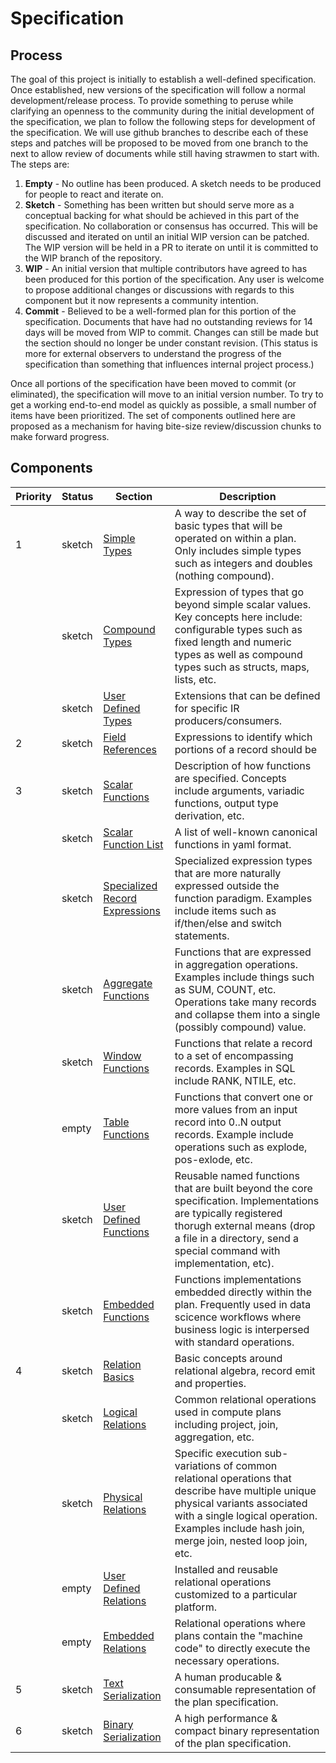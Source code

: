 # Specification



## Process

The goal of this project is initially to establish a well-defined specification. Once established, new versions of the specification will follow a normal development/release process. To provide something to peruse while clarifying an openness to the community during the initial development of the specification, we plan to follow the following steps for development of the specification. We will use github branches to describe each of these steps and patches will be proposed to be moved from one branch to the next to allow review of documents while still having strawmen to start with. The steps are: 

1. **Empty** - No outline has been produced. A sketch needs to be produced for people to react and iterate on.
2. **Sketch** - Something has been written but should serve more as a conceptual backing for what should be achieved in this part of the specification. No collaboration or consensus has occurred. This will be discussed and iterated on until an initial WIP version can be patched. The WIP version will be held in a PR to iterate on until it is committed to the WIP branch of the repository.
3. **WIP** - An initial version that multiple contributors have agreed to has been produced for this portion of the specification. Any user is welcome to propose additional changes or discussions with regards to this component but it now represents a community intention.
4. **Commit** - Believed to be a well-formed plan for this portion of the specification. Documents that have had no outstanding reviews for 14 days will be moved from WIP to commit. Changes can still be made but the section should no longer be under constant revision. (This status is more for external observers to understand the progress of the specification than something that influences internal project process.)

Once all portions of the specification have been moved to commit (or eliminated), the specification will move to an initial version number. To try to get a working end-to-end model as quickly as possible, a small number of items have been prioritized. The set of components outlined here are proposed as a mechanism for having bite-size review/discussion chunks to make forward progress.



## Components

| Priority | Status | Section                                                      | Description                                                  |
| -------- | ------ | ------------------------------------------------------------ | ------------------------------------------------------------ |
| 1        | sketch | [Simple Types](/types/simple_logical_types)          | A way to describe the set of basic types that will be operated on within a plan. Only includes simple types such as integers and doubles (nothing compound). |
|          | sketch | [Compound Types](/types/compound_logical_types)      | Expression of types that go beyond simple scalar values. Key concepts here include: configurable types such as fixed length and numeric types as well as compound types such as structs, maps, lists, etc. |
|          | sketch | [User Defined Types](/types/user_defined_types)              | Extensions that can be defined for specific IR producers/consumers. |
| 2        | sketch | [Field References](/expressions/field_references)            | Expressions to identify which portions of a record should be |
| 3        | sketch | [Scalar Functions](/expressions/scalar_functions)            | Description of how functions are specified. Concepts include arguments, variadic functions, output type derivation, etc. |
|          | sketch | [Scalar Function List](https://github.com/substrait-io/substrait/blob/main/extensions/scalar_functions.yaml) | A list of well-known canonical functions in yaml format.     |
|          | sketch | [Specialized Record Expressions](/expressions/specialized_record_expressions) | Specialized expression types that are more naturally expressed outside the function paradigm. Examples include items such as if/then/else and switch statements. |
|          | sketch | [Aggregate Functions](/expressions/aggregate_functions)      | Functions that are expressed in aggregation operations. Examples include things such as SUM, COUNT, etc. Operations take many records and collapse them into a single (possibly compound) value. |
|          | sketch | [Window Functions](/expressions/window_functions)            | Functions that relate a record to a set of encompassing records. Examples in SQL include RANK, NTILE, etc. |
|          | empty  | [Table Functions](/expressions/table_functions)              | Functions that convert one or more values from an input record into 0..N output records. Example include operations such as explode, pos-exlode, etc. |
|          | sketch | [User Defined Functions](/expressions/user_defined_functions) | Reusable named functions that are built beyond the core specification. Implementations are typically registered thorugh external means (drop a file in a directory, send a special command with implementation, etc). |
|          | sketch | [Embedded Functions](/expressions/embedded_functions)        | Functions implementations embedded directly within the plan. Frequently used in data scicence workflows where business logic is interpersed with standard operations. |
| 4        | sketch | [Relation Basics](/relations/relational_basics)              | Basic concepts around relational algebra, record emit and properties. |
|          | sketch | [Logical Relations](/relations/logical_relations)            | Common relational operations used in compute plans including project, join, aggregation, etc. |
|          | sketch | [Physical Relations](/relations/physical_relations)          | Specific execution sub-variations of common relational operations that describe have multiple unique physical variants associated with a single logical operation. Examples include hash join, merge join, nested loop join, etc. |
|          | empty  | [User Defined Relations](/relations/user_defined_relations)  | Installed and reusable relational operations customized to a particular platform. |
|          | empty  | [Embedded Relations](/relations/embedded_relations)          | Relational operations where plans contain the "machine code" to directly execute the necessary operations. |
| 5        | sketch | [Text Serialization](/serialization/text_serialization)      | A human producable & consumable representation of the plan specification. |
| 6        | sketch | [Binary Serialization](/serialization/binary_serialization)  | A high performance & compact binary representation of the plan specification. |

